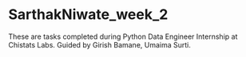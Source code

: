 # SarthakNiwate_week_2
These are tasks completed during Python Data Engineer Internship at Chistats Labs. Guided by Girish Bamane, Umaima Surti.
